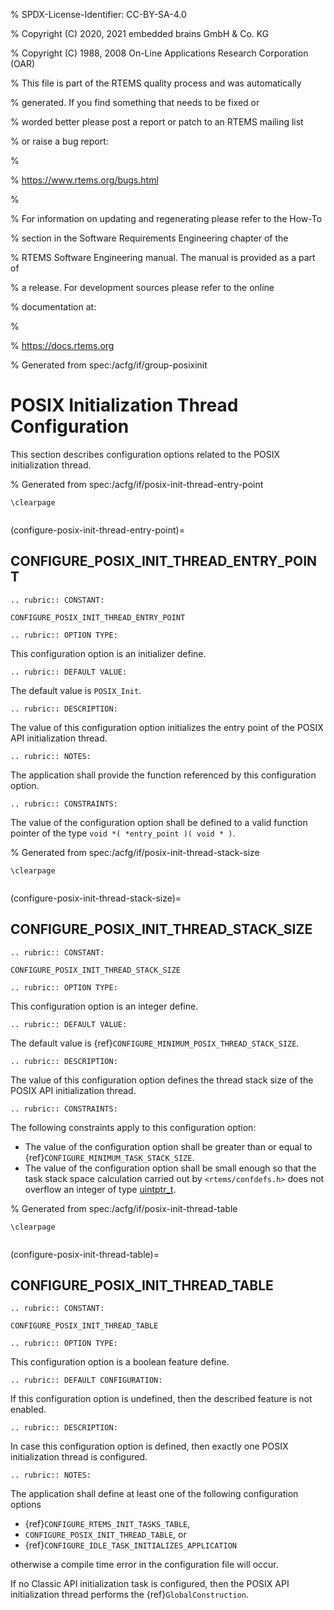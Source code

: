 % SPDX-License-Identifier: CC-BY-SA-4.0

% Copyright (C) 2020, 2021 embedded brains GmbH & Co. KG

% Copyright (C) 1988, 2008 On-Line Applications Research Corporation (OAR)

% This file is part of the RTEMS quality process and was automatically

% generated.  If you find something that needs to be fixed or

% worded better please post a report or patch to an RTEMS mailing list

% or raise a bug report:

%

% https://www.rtems.org/bugs.html

%

% For information on updating and regenerating please refer to the How-To

% section in the Software Requirements Engineering chapter of the

% RTEMS Software Engineering manual.  The manual is provided as a part of

% a release.  For development sources please refer to the online

% documentation at:

%

% https://docs.rtems.org

% Generated from spec:/acfg/if/group-posixinit

# POSIX Initialization Thread Configuration

This section describes configuration options related to the POSIX
initialization thread.

% Generated from spec:/acfg/if/posix-init-thread-entry-point

```{raw} latex
\clearpage
```

```{index} CONFIGURE_POSIX_INIT_THREAD_ENTRY_POINT
```

(configure-posix-init-thread-entry-point)=

## CONFIGURE_POSIX_INIT_THREAD_ENTRY_POINT

```{eval-rst}
.. rubric:: CONSTANT:
```

`CONFIGURE_POSIX_INIT_THREAD_ENTRY_POINT`

```{eval-rst}
.. rubric:: OPTION TYPE:
```

This configuration option is an initializer define.

```{eval-rst}
.. rubric:: DEFAULT VALUE:
```

The default value is `POSIX_Init`.

```{eval-rst}
.. rubric:: DESCRIPTION:
```

The value of this configuration option initializes the entry point of the
POSIX API initialization thread.

```{eval-rst}
.. rubric:: NOTES:
```

The application shall provide the function referenced by this configuration
option.

```{eval-rst}
.. rubric:: CONSTRAINTS:
```

The value of the configuration option shall be defined to a valid function
pointer of the type `void *( *entry_point )( void * )`.

% Generated from spec:/acfg/if/posix-init-thread-stack-size

```{raw} latex
\clearpage
```

```{index} CONFIGURE_POSIX_INIT_THREAD_STACK_SIZE
```

(configure-posix-init-thread-stack-size)=

## CONFIGURE_POSIX_INIT_THREAD_STACK_SIZE

```{eval-rst}
.. rubric:: CONSTANT:
```

`CONFIGURE_POSIX_INIT_THREAD_STACK_SIZE`

```{eval-rst}
.. rubric:: OPTION TYPE:
```

This configuration option is an integer define.

```{eval-rst}
.. rubric:: DEFAULT VALUE:
```

The default value is {ref}`CONFIGURE_MINIMUM_POSIX_THREAD_STACK_SIZE`.

```{eval-rst}
.. rubric:: DESCRIPTION:
```

The value of this configuration option defines the thread stack size of the
POSIX API initialization thread.

```{eval-rst}
.. rubric:: CONSTRAINTS:
```

The following constraints apply to this configuration option:

- The value of the configuration option shall be greater than or equal to
  {ref}`CONFIGURE_MINIMUM_TASK_STACK_SIZE`.
- The value of the configuration option shall be small enough so that the task
  stack space calculation carried out by `<rtems/confdefs.h>` does not
  overflow an integer of type [uintptr_t](https://en.cppreference.com/w/c/types/integer).

% Generated from spec:/acfg/if/posix-init-thread-table

```{raw} latex
\clearpage
```

```{index} CONFIGURE_POSIX_INIT_THREAD_TABLE
```

(configure-posix-init-thread-table)=

## CONFIGURE_POSIX_INIT_THREAD_TABLE

```{eval-rst}
.. rubric:: CONSTANT:
```

`CONFIGURE_POSIX_INIT_THREAD_TABLE`

```{eval-rst}
.. rubric:: OPTION TYPE:
```

This configuration option is a boolean feature define.

```{eval-rst}
.. rubric:: DEFAULT CONFIGURATION:
```

If this configuration option is undefined, then the described feature is not
enabled.

```{eval-rst}
.. rubric:: DESCRIPTION:
```

In case this configuration option is defined, then exactly one POSIX
initialization thread is configured.

```{eval-rst}
.. rubric:: NOTES:
```

The application shall define at least one of the following configuration
options

- {ref}`CONFIGURE_RTEMS_INIT_TASKS_TABLE`,
- `CONFIGURE_POSIX_INIT_THREAD_TABLE`, or
- {ref}`CONFIGURE_IDLE_TASK_INITIALIZES_APPLICATION`

otherwise a compile time error in the configuration file will occur.

If no Classic API initialization task is configured, then the POSIX API
initialization thread performs the {ref}`GlobalConstruction`.
